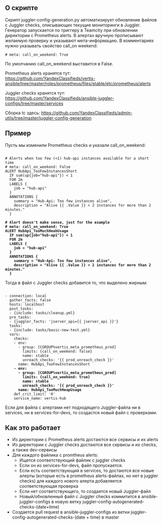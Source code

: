 ## О скрипте

Скрипт juggler-config-generation.py автоматизирует обновление файлов с Juggler checks, описывающих текущие мониторинги в Juggler. Генератор запускается по триггеру в Teamcity при обновлении директории с Prometheus alerts. В алертах вручную прописывают желаемую проверку и указывают мета-информацию. В комментариях нужно указывать свойство call_on weekend:

```
# meta: call_on_weekend: True
```

По умолчанию call_on_weekend выставится в False.

Prometheus alerts хранятся тут: https://github.com/YandexClassifieds/vertis-ansible/tree/master/roles/prometheus/files/stable/etc/prometheus/alerts

Juggler checks хранятся тут: https://github.com/YandexClassifieds/ansible-juggler-configs/tree/master/services

Сборка tc здесь: https://github.com/YandexClassifieds/admin-utils/tree/master/juggler-config-generation


## Пример

Пусть мы изменили Prometheus checks и указали call_on_weekend:

<pre><code>
# Alerts when too few (<1) hub-api instances available for a short time
# meta: call_on_weekend: False
ALERT HubApi_TooFewInstancesShort
  IF sum(up{job="hub-api"}) < 1
  FOR 2m
  LABELS {
    job = "hub-api"
  }
  ANNOTATIONS {
    summary = "Hub-Api: Too few instances alive",
    description = "Alive {{ .Value }} < 2 instances for more than 2 minutes."
  }

<b># Alert doesn't make sense, just for the example
# meta: call_on_weekend: True
ALERT HubApi_TooMuchHeahUsage
  IF sum(up{job="hub-api"}) < 1
  FOR 2m
  LABELS {
    job = "hub-api"
  }
  ANNOTATIONS {
    summary = "Hub-Api: Too few instances alive",
    description = "Alive {{ .Value }} < 2 instances for more than 2 minutes."
  }</b>
</code></pre>

Тогда в файл с Juggler checks добавится то, что выделено жирным:

<pre><code>
- connection: local
  gather_facts: false
  hosts: localhost
  post_tasks:
  - {include: tasks/cleanup.yml}
  pre_tasks:
  - {juggler_facts: 'jserver_api={{ jserver_api }}'}
  tasks:
  - {include: tasks/basic-new-test.yml}
  vars:
    checks:
    - env:
      - group: [CGROUP%vertis_meta_prometheus_prod]
        limits: {call_on_weekend: false}
        name: stable
        unreach_checks: '{{ prod_unreach_check }}'
      name: HubApi_TooFewInstancesShort
    <b>- env:
      - group: [CGROUP%vertis_meta_prometheus_prod]
        limits: {call_on_weekend: true}
        name: stable
        unreach_checks: '{{ prod_unreach_check }}'
      name: HubApi_TooMuchHeapUsage</b>
    def_crit_limit: '0'
    service_name: vertis-hub
</code></pre>

Если для файла с алертами нет подходящего Juggler-файла ни в services, ни в services-for-devs, то создастся новый файл с проверками.

## Как это работает
- Из директории c Prometheus alerts достаются все сервисы и их alerts
- Из директории с Juggler checks достаются все сервисы и их checks, а также dev-сервисы
- Для каждого файлика с promtheus alerts:
  * Ищется соответствующий файлик с juggler checks
  * Если он из services-for-devs, файл пропускается.
  * Если есть соответствующий в services, то достаются все новые алерты (которые есть в prometheus alerts-файлах, но нет в juggler checks) для каждого нового алерта добавляется соответствующая проверка
  * Если нет соответствующего, то создается новый Juggler-файл
  * Новый/обновленный файл с Juggler checks коммитится в ansible-juggler-configs в новую ветку juggler-config-autogenerated-checks-(date+time)
- Создается pull request в ansible-juggler-configs из ветки juggler-config-autogenerated-checks-(date + time) в master
